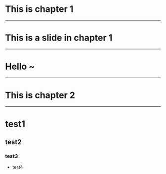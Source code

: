 # This is chapter 1

----

# This is a slide in chapter 1

----

# Hello ~ 

---

# This is chapter 2

---

# test1
## test2
### test3
- test4
